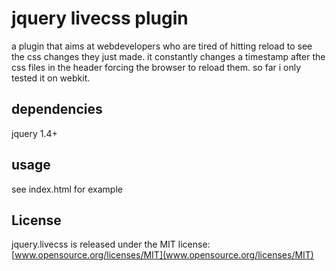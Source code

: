 # jquery livecss plugin

a plugin that aims at webdevelopers who are tired of hitting reload to see the css changes they just made.
it constantly changes a timestamp after the css files in the header forcing the browser to reload them.
so far i only tested it on webkit.

## dependencies
jquery 1.4+

## usage
see index.html for example

## License
jquery.livecss is released under the MIT license:
[www.opensource.org/licenses/MIT](www.opensource.org/licenses/MIT)